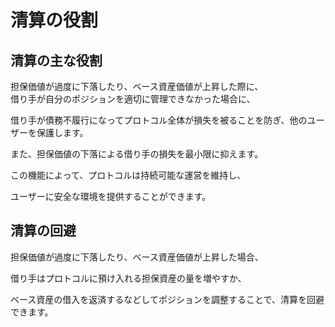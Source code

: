 # 清算の役割

## 清算の主な役割

担保価値が過度に下落したり、ベース資産価値が上昇した際に、\
借り手が自分のポジションを適切に管理できなかった場合に、

借り手が債務不履行になってプロトコル全体が損失を被ることを防ぎ、他のユーザーを保護します。

また、担保価値の下落による借り手の損失を最小限に抑えます。

この機能によって、プロトコルは持続可能な運営を維持し、

ユーザーに安全な環境を提供することができます。

## 清算の回避

担保価値が過度に下落したり、ベース資産価値が上昇した場合、

借り手はプロトコルに預け入れる担保資産の量を増やすか、

ベース資産の借入を返済するなどしてポジションを調整することで、清算を回避できます。
